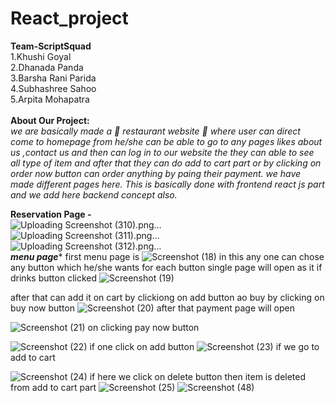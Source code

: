 # React_project
**Team-ScriptSquad**<br>
1.Khushi Goyal<br>
2.Dhanada Panda<br>
3.Barsha Rani Parida<br>
4.Subhashree Sahoo<br>
5.Arpita Mohapatra<br><br>
**About Our Project:**<br>
*we are basically made a :fork_and_knife: restaurant website :hamburger: where user can direct come to homepage from he/she can be able to go to any pages likes about us ,contact us and then can log in to our website the they can able to see all type of item and after that they can do add to cart part or by clicking on order now button can order anything by paing their payment. we have made different pages here. This is basically done with frontend react js part and we add here backend concept also.*

**Reservation Page -**<br>
![Uploading Screenshot (310).png…]()<br>
![Uploading Screenshot (311).png…]()<br>
![Uploading Screenshot (312).png…]()<br>
*******menu page********
first menu page is
![Screenshot (18)](https://github.com/khushigyl/React_project/assets/130206432/886cbcf4-c6a0-46c2-9804-04f9ffabed6e)
in this any one can chose any button which he/she wants
for each button single page will open as it
if drinks button clicked
![Screenshot (19)](https://github.com/khushigyl/React_project/assets/130206432/984ec71e-cbc0-4d4c-ae92-808754ce4c0d)

after that can add it on cart by clickiong on add button ao buy by clicking on buy now button
![Screenshot (20)](https://github.com/khushigyl/React_project/assets/130206432/f3c865a8-5ce4-4e25-b2ab-42bdf8340ba9)
after that payment page will open



![Screenshot (21)](https://github.com/khushigyl/React_project/assets/130206432/27d3236a-624d-44e2-b507-fd417bc66483)
on clicking pay now button


![Screenshot (22)](https://github.com/khushigyl/React_project/assets/130206432/a487270f-b47b-4beb-a2a6-74aa33f616aa)
if one click on add button
![Screenshot (23)](https://github.com/khushigyl/React_project/assets/130206432/4c941567-de30-4bd2-b7c8-b3440a7455fb)
if we go to add to cart

![Screenshot (24)](https://github.com/khushigyl/React_project/assets/130206432/9b0aede1-9ff2-475c-a9cd-df0c0ae951a4)
if here we click on delete button then item is deleted from add to cart part
![Screenshot (25)](https://github.com/khushigyl/React_project/assets/130206432/cf629c28-8806-4b9b-952d-763221cb6379)
![Screenshot (48)](https://github.com/khushigyl/React_project/assets/138769263/69a3cff3-c778-449b-9cc4-d6880026f065)









